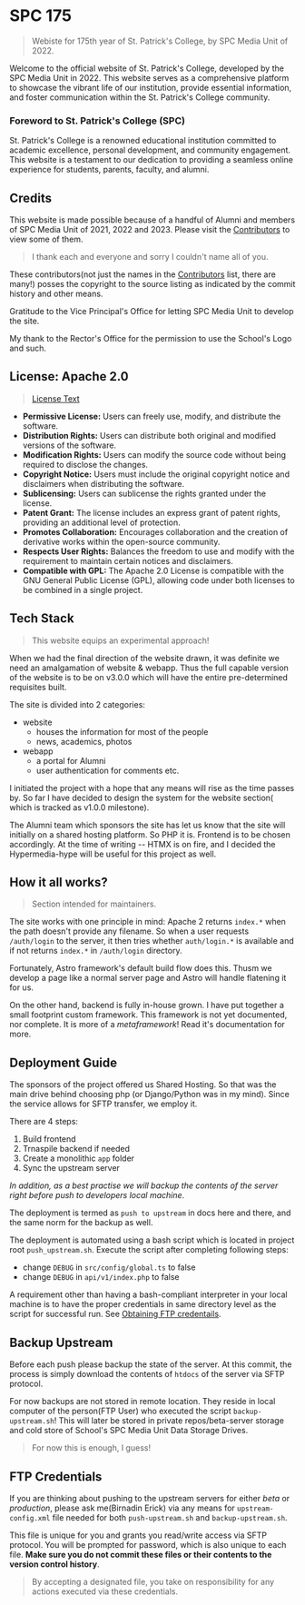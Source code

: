 # SPC 175

> Webiste for 175th year of St. Patrick's College, by SPC Media Unit of 2022.

Welcome to the official website of St. Patrick's College, developed by the SPC Media Unit in 2022. This website serves as a comprehensive platform to showcase the vibrant life of our institution, provide essential information, and foster communication within the St. Patrick's College community.

### Foreword to St. Patrick's College (SPC)

St. Patrick's College is a renowned educational institution committed to academic excellence, personal development, and community engagement. This website is a testament to our dedication to providing a seamless online experience for students, parents, faculty, and alumni.

## Credits

This website is made possible because of a handful of Alumni and members of SPC Media Unit of 2021, 2022 and 2023. Please visit the [Contributors](https://github.com/BirnadinErick/spc-175/graphs/contributors) to view some of them.

> I thank each and everyone and sorry I couldn't name all of you.

These contributors(not just the names in the [Contributors](https://github.com/BirnadinErick/spc-175/graphs/contributors) list, there are many!) posses the copyright to the source listing as indicated by the commit history and other means.

Gratitude to the Vice Principal's Office for letting SPC Media Unit to develop the site.

My thank to the Rector's Office for the permission to use the School's Logo and such.

## License: Apache 2.0

> [License Text](https://www.apache.org/licenses/LICENSE-2.0)

-   **Permissive License:** Users can freely use, modify, and distribute the software.
-   **Distribution Rights:** Users can distribute both original and modified versions of the software.
-   **Modification Rights:** Users can modify the source code without being required to disclose the changes.
-   **Copyright Notice:** Users must include the original copyright notice and disclaimers when distributing the software.
-   **Sublicensing:** Users can sublicense the rights granted under the license.
-   **Patent Grant:** The license includes an express grant of patent rights, providing an additional level of protection.
-   **Promotes Collaboration:** Encourages collaboration and the creation of derivative works within the open-source community.
-   **Respects User Rights:** Balances the freedom to use and modify with the requirement to maintain certain notices and disclaimers.
-   **Compatible with GPL:** The Apache 2.0 License is compatible with the GNU General Public License (GPL), allowing code under both licenses to be combined in a single project.

## Tech Stack

> This website equips an experimental approach!

When we had the final direction of the website drawn, it was definite we need an amalgamation of website & webapp. Thus the full capable version of the website is to be on v3.0.0 which will have the entire pre-determined requisites built.

The site is divided into 2 categories:

-   website
    -   houses the information for most of the people
    -   news, academics, photos
-   webapp
    -   a portal for Alumni
    -   user authentication for comments etc.

I initiated the project with a hope that any means will rise as the time passes by. So far I have decided to design the system for the website section( which is tracked as v1.0.0 milestone).

The Alumni team which sponsors the site has let us know that the site will initially on a shared hosting platform. So PHP it is. Frontend is to be chosen accordingly. At the time of writing -- HTMX is on fire, and I decided the Hypermedia-hype will be useful for this project as well.

## How it all works?

> Section intended for maintainers.

The site works with one principle in mind: Apache 2 returns `index.*` when the
path doesn't provide any filename. So when a user requests `/auth/login` to
the server, it then tries whether `auth/login.*` is available and if not returns
`index.*` in `/auth/login` directory.

Fortunately, Astro framework's default build flow does this. Thusm we develop a
page like a normal server page and Astro will handle flatening it for us.

On the other hand, backend is fully in-house grown. I have put together a small
footprint custom framework. This framework is not yet documented, nor complete.
It is more of a _metaframework_! Read it's documentation for more.

## Deployment Guide

The sponsors of the project offered us Shared Hosting. So that was the main
drive behind choosing php (or Django/Python was in my mind). Since the service
allows for SFTP transfer, we employ it.

There are 4 steps:

1. Build frontend
2. Trnaspile backend if needed
3. Create a monolithic `app` folder
4. Sync the upstream server

_In addition, as a best practise we will backup the contents of the server right
before push to developers local machine_.

The deployment is termed as `push to upstream` in docs here and there, and the
same norm for the backup as well.

The deployment is automated using a bash script which is located in project
root `push_upstream.sh`. Execute the script after completing following steps:

-   change `DEBUG` in `src/config/global.ts` to false
-   change `DEBUG` in `api/v1/index.php` to false

A requirement other than having a bash-compliant interpreter in your local
machine is to have the proper credentials in same directory level as the script
for successful run. See [Obtaining FTP credentails](#ftp-credentials).

## Backup Upstream

Before each push please backup the state of the server. At this commit, the
process is simply download the contents of `htdocs` of the server via SFTP
protocol.

For now backups are not stored in remote location. They reside in local computer
of the person(FTP User) who executed the script `backup-upstream.sh`! This will
later be stored in private repos/beta-server storage and cold store of School's
SPC Media Unit Data Storage Drives.

> For now this is enough, I guess!

## FTP Credentials

If you are thinking about pushing to the upstream servers for either _beta_
or _production_, please ask me(Birnadin Erick) via any means for `upstream-config.xml`
file needed for both `push-upstream.sh` and `backup-upstream.sh`.

This file is unique for you and grants you read/write access via SFTP protocol.
You will be prompted for password, which is also unique to each file. **Make sure
you do not commit these files or their contents to the version control history**.

> By accepting a designated file, you take on responsibility for any actions
> executed via these credentials.
